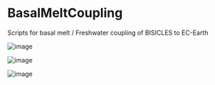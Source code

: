 # BasalMeltCoupling

Scripts for basal melt / Freshwater coupling of BISICLES to EC-Earth

![image](https://user-images.githubusercontent.com/82878115/213483310-daee8791-583d-4270-bb8b-1c03d80db770.png)

![image](https://user-images.githubusercontent.com/82878115/212126244-cd95fffe-e65d-42a2-a028-daf9fa6298f8.png)

![image](https://user-images.githubusercontent.com/82878115/212305310-b1166b89-8ae8-4006-ad25-529eadd753cc.png)

